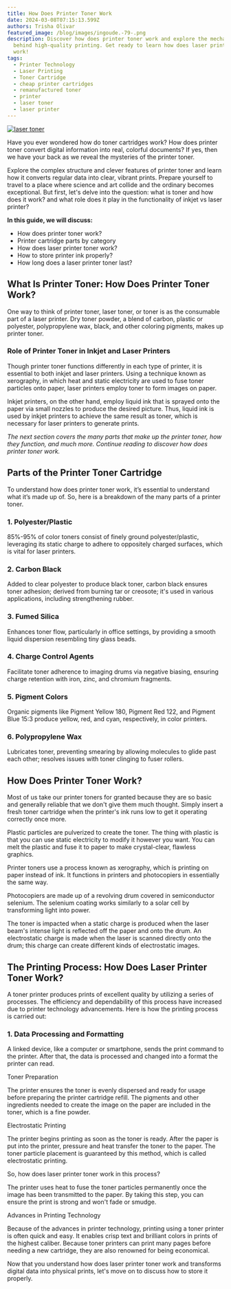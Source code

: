```yaml
---
title: How Does Printer Toner Work
date: 2024-03-08T07:15:13.599Z
authors: Trisha Olivar
featured_image: /blog/images/ingoude.-79-.png
description: Discover how does printer toner work and explore the mechanics
  behind high-quality printing. Get ready to learn how does laser printer toner
  work!
tags:
  - Printer Technology
  - Laser Printing
  - Toner Cartridge
  - cheap printer cartridges
  - remanufactured toner
  - printer
  - laser toner
  - laser printer
---
```

[![laser toner](/blog/images/ingoude.-79-.png "How Does Printer Toner Work")](/blog/images/ingoude.-79-.png)

Have you ever wondered how do toner cartridges work? How does printer toner convert digital information into real, colorful documents? If yes, then we have your back as we reveal the mysteries of the printer toner.

Explore the complex structure and clever features of printer toner and learn how it converts regular data into clear, vibrant prints. Prepare yourself to travel to a place where science and art collide and the ordinary becomes exceptional. But first, let's delve into the question: what is toner and how does it work? and what role does it play in the functionality of inkjet vs laser printer?

**In this guide, we will discuss:**

* How does printer toner work?
* Printer cartridge parts by category
* How does laser printer toner work?
* How to store printer ink properly?
* How long does a laser printer toner last?

## What Is Printer Toner: How Does Printer Toner Work?

One way to think of printer toner, laser toner, or toner is as the consumable part of a laser printer. Dry toner powder, a blend of carbon, plastic or polyester, polypropylene wax, black, and other coloring pigments, makes up printer toner. 

### Role of Printer Toner in Inkjet and Laser Printers

Though printer toner functions differently in each type of printer, it is essential to both inkjet and laser printers. Using a technique known as xerography, in which heat and static electricity are used to fuse toner particles onto paper, laser printers employ toner to form images on paper. 

Inkjet printers, on the other hand, employ liquid ink that is sprayed onto the paper via small nozzles to produce the desired picture. Thus, liquid ink is used by inkjet printers to achieve the same result as toner, which is necessary for laser printers to generate prints.

*The next section covers the many parts that make up the printer toner, how they function, and much more. Continue reading to discover how does printer toner work.* 

## Parts of the Printer Toner Cartridge

To understand how does printer toner work, it’s essential to understand what it’s made up of. So, here is a breakdown of the many parts of a printer toner.

### 1. Polyester/Plastic

85%-95% of color toners consist of finely ground polyester/plastic, leveraging its static charge to adhere to oppositely charged surfaces, which is vital for laser printers.

### 2. Carbon Black

Added to clear polyester to produce black toner, carbon black ensures toner adhesion; derived from burning tar or creosote; it's used in various applications, including strengthening rubber.

### 3. Fumed Silica

Enhances toner flow, particularly in office settings, by providing a smooth liquid dispersion resembling tiny glass beads.

### 4. Charge Control Agents

Facilitate toner adherence to imaging drums via negative biasing, ensuring charge retention with iron, zinc, and chromium fragments.

### 5. Pigment Colors

Organic pigments like Pigment Yellow 180, Pigment Red 122, and Pigment Blue 15:3 produce yellow, red, and cyan, respectively, in color printers.

### 6. Polypropylene Wax

Lubricates toner, preventing smearing by allowing molecules to glide past each other; resolves issues with toner clinging to fuser rollers.

## How Does Printer Toner Work? 

Most of us take our printer toners for granted because they are so basic and generally reliable that we don't give them much thought. Simply insert a fresh toner cartridge when the printer's ink runs low to get it operating correctly once more.

Plastic particles are pulverized to create the toner. The thing with plastic is that you can use static electricity to modify it however you want. You can melt the plastic and fuse it to paper to make crystal-clear, flawless graphics.

Printer toners use a process known as xerography, which is printing on paper instead of ink. It functions in printers and photocopiers in essentially the same way.

Photocopiers are made up of a revolving drum covered in semiconductor selenium. The selenium coating works similarly to a solar cell by transforming light into power.

The toner is impacted when a static charge is produced when the laser beam's intense light is reflected off the paper and onto the drum. An electrostatic charge is made when the laser is scanned directly onto the drum; this charge can create different kinds of electrostatic images.

## The Printing Process: How Does Laser Printer Toner Work?

A toner printer produces prints of excellent quality by utilizing a series of processes. The efficiency and dependability of this process have increased due to printer technology advancements. Here is how the printing process is carried out: 

### 1. Data Processing and Formatting 

A linked device, like a computer or smartphone, sends the print command to the printer. After that, the data is processed and changed into a format the printer can read.

Toner Preparation 

The printer ensures the toner is evenly dispersed and ready for usage before preparing the printer cartridge refill. The pigments and other ingredients needed to create the image on the paper are included in the toner, which is a fine powder.

Electrostatic Printing 

The printer begins printing as soon as the toner is ready. After the paper is put into the printer, pressure and heat transfer the toner to the paper. The toner particle placement is guaranteed by this method, which is called electrostatic printing. 

So, how does laser printer toner work in this process?

The printer uses heat to fuse the toner particles permanently once the image has been transmitted to the paper. By taking this step, you can ensure the print is strong and won't fade or smudge.

Advances in Printing Technology 

Because of the advances in printer technology, printing using a toner printer is often quick and easy. It enables crisp text and brilliant colors in prints of the highest caliber. Because toner printers can print many pages before needing a new cartridge, they are also renowned for being economical.

Now that you understand how does laser printer toner work and transforms digital data into physical prints, let's move on to discuss how to store it properly.
